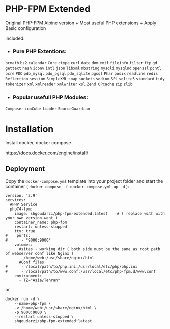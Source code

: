 # PHP-FPM Extended 
Original PHP-FPM Alpine version + Most useful PHP extensions + Apply Basic configuration

included:

+ ### Pure PHP Extentions:
`bcmath`
`bz2`
`calendar`
`Core`
`ctype`
`curl`
`date`
`dom`
`exif`
`fileinfo`
`filter`
`ftp`
`gd`
`gettext`
`hash`
`iconv`
`intl`
`json`
`libxml`
`mbstring`
`mysqli`
`mysqlnd`
`openssl`
`pcntl`
`pcre`
`PDO`
`pdo_mysql`
`pdo_pgsql`
`pdo_sqlite`
`pgsql`
`Phar`
`posix`
`readline`
`redis`
`Reflection`
`session`
`SimpleXML`
`soap`
`sockets`
`sodium`
`SPL`
`sqlite3`
`standard`
`tidy`
`tokenizer`
`xml`
`xmlreader`
`xmlwriter`
`xsl`
`Zend OPcache`
`zip`
`zlib`

+ ### Popular usefull PHP Modules:

`Composer`
`ionCube Loader`
`SourceGuardian`


# Installation


Install docker, docker compose

https://docs.docker.com/engine/install/


## Deployment

Copy the `docker-compose.yml` template into your project folder and start the container ( `docker compose -f docker-compose.yml up -d` ):

```
version: '3.9'
services:
  #PHP Service
  php74-fpm:
    image: shgoudarzi/php-fpm-extended:latest    # ( replace with with your own version want )
    container_name: php-fpm
    restart: unless-stopped
    tty: true
#    ports:
#      - "9000:9000"
    volumes:
      #sites - working dir ( both side must be the same as root path of webserver conf like Nginx )
      - /home/web:/usr/share/nginx/html
      #Conf files
#      - /local/path/to/php.ini:/usr/local/etc/php/php.ini
#      - /local/path/to/www.conf:/usr/local/etc/php-fpm.d/www.conf
    environment:
      - TZ="Asia/Tehran"
```


or

```
docker run -d \
    --name=php-fpm \
    -v /home/web:/usr/share/nginx/html \
    -p 9000:9000 \
    --restart unless-stopped \
    shgoudarzi/php-fpm-extended:latest
```

